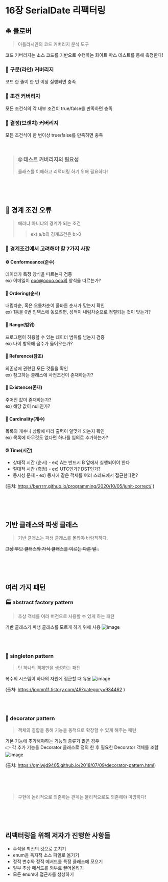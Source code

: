 # 16장 SerialDate 리팩터링

## ☘ 클로버
>아틀라시안의 코드 커버리지 분석 도구

코드 커버리지는 소스 코드를 기반으로 수행하는 화이트 박스 테스트를 통해 측정한다!
### 🔎 구문(라인) 커버리지
코드 한 줄이 한 번 이상 실행되면 충족
### 🔎 조건 커버리지
모든 조건식의 각 내부 조건이 true/false를 만족하면 충족
### 🔎 결정(브랜치) 커버리지
모든 조건식이 한 번이상 true/false를 만족하면 충족

<br/>

>### 🙄 테스트 커버리지의 필요성
> 클래스를 이해하고 리팩터링 하기 위해 필요하다! 


<br/>
<br/>
<br/>

## 🚨 경계 조건 오류
> 에러냐 아니냐의 경계가 되는 조건
>> ex) a/b의 경계조건은 b>0

### 🎇 경계조건에서 고려해야 할 7가지 사항

#### ⚙ Conformeance(준수)
데이터가 특정 양식을 따르는지 검증 <br/>
ex) 이메일이 ooo@oooo.ooo의 양식을 따르는가?
#### 🎠 Ordering(순서)
내림차순, 혹은 오름차순이 올바른 순서가 맞는지 확인 <br/>
ex) 1등을 0번 인덱스에 놓으려면, 성적이 내림차순으로 정렬되는 것이 맞는가?
#### 🚧 Range(범위)
프로그램이 허용할 수 있는 데이터 범위를 넘는지 검증 <br/>
ex) 나이 항목에 음수가 들어오는가?
#### 🔗 Reference(참조)
의존성에 관련된 모든 것들을 확인 <br/>
ex) 참고하는 클래스에 사전조건이 존재하는가?
#### 📍 Existence(존재)
주어진 값이 존재하는가? <br/>
ex) 해당 값이 null인가?
#### 🎰 Cardinality(개수)
목록의 개수나 상황에 따라 출력이 알맞게 되는지 확인 <br/>
ex) 목록에 아무것도 없다면 하나를 임의로 추가하는가?
#### ⏰ Time(시간)
* 상대적 시간 (순서) - ex) A는 반드시 B 앞에서 실행되어야 한다 <br/>
* 절대적 시간 (측정) - ex) UTC인가? DST인가? <br/>
* 동시성 문제        - ex) 동시에 같은 객체를 여러 스레드에서 접근한다면? <br/>

(출처: https://berrrrr.github.io/programming/2020/10/05/junit-correct/ )

<br/>
<br/>
<br/>

## 기반 클래스와 파생 클래스
> 기반 클래스는 파생 클래스를 몰라야 바람직하다. <br/>

~~그냥 부모 클래스와 자식 클래스를 이르는 다른 말..~~

<br/>
<br/>
<br/>

## 여러 가지 패턴
### 🏭 abstract factory pattern
> 추상 객체를 여러 버전으로 사용할 수 있게 하는 패턴

기반 클래스가 파생 클래스를 모르게 하기 위해 사용
![image](https://user-images.githubusercontent.com/62527898/184498004-60edddc8-91c1-4789-944f-45b530d6bb5c.png)

<br/>
<br/>

### 👑 singleton pattern
> 단 하나의 객체만을 생성하는 패턴

복수의 시스템이 하나의 자원에 접근할 때 유용
![image](https://user-images.githubusercontent.com/62527898/184497941-7c828eb6-3b8d-4620-b223-83420d6cf4dd.png)

(출처: https://joomn11.tistory.com/49?category=934462 )

<br/>
<br/>

### 🎀 decorator pattern
> 객체의 결합을 통해 기능을 동적으로 확장할 수 있게 해주는 패턴

기본 기능에 추가해야하는 기능의 종류가 많은 경우 <br/>
  👉 각 추가 기능을 Decorator 클래스로 정의 한 후 필요한 Decorator 객체를 조합
![image](https://user-images.githubusercontent.com/62527898/184497910-73f9b863-39fa-438b-ada5-cb90288f69ab.png)
  
(출처: https://gmlwjd9405.github.io/2018/07/09/decorator-pattern.html)

<br/>
<br/>
<br/>


> 구현에 논리적으로 의존하는 관계는 물리적으로도 의존해야 마땅하다!

<br/>
<br/>
<br/>

## 리팩터링을 위해 저자가 진행한 사항들
* 주석을 최신의 것으로 고치기
* enum을 독자적 소스 파일로 옮기기
* 정적 변수와 정적 메서드를 특정 클래스에 모으기
* 일부 추상 메서드를 외부로 끌어올리기
* 모든 enum에 접근자를 생성하기
